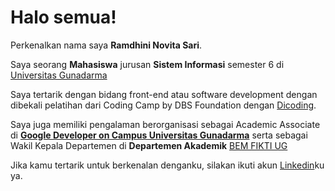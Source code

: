 # Halo semua! 

Perkenalkan nama saya **Ramdhini Novita Sari**.<br>

Saya seorang **Mahasiswa** jurusan **Sistem Informasi** semester 6 di [Universitas Gunadarma](https://www.gunadarma.ac.id/)<br>

Saya tertarik dengan bidang front-end atau software development dengan dibekali pelatihan dari Coding Camp by DBS Foundation dengan [Dicoding](https://drive.google.com/file/d/1ctuQ3ZN3JTKs-zrfLroM0RhEL36WoLkZ/view?usp=drive_link). <br>

Saya juga memiliki pengalaman berorganisasi sebagai Academic Associate di **[Google Developer on Campus Universitas Gunadarma](https://www.instagram.com/gdgoc.ug/)** serta sebagai Wakil Kepala Departemen di **Departemen Akademik** [BEM FIKTI UG](https://www.instagram.com/ug_bemfikti) <br>

Jika kamu tertarik untuk berkenalan denganku, silakan ikuti akun [Linkedin](https://www.linkedin.com/in/ramdhininovitasari/)ku ya.



